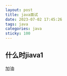 ```yaml
---
layout: post
title: java面试
date: 2023-07-02 17:45:26
tags: java
categories: java
sticky: 100
---
```


## 什么时jiava1
加油
